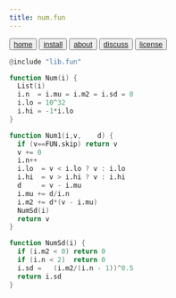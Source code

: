 ```yaml
---
title: num.fun
---
```


<button class="button button1"><a href="/simpleai/index>home">home</a></button>
<button class="button button2"><a href="/simpleai/INSTALL>install">install</a></button>
<button class="button button1"><a href="/simpleai/ABOUT>doc">about</a></button>
<button class="button button2"><a href="http://github.com/timm/simpleai/issues>discuss">discuss</a></button>
<button class="button button1"><a href="/simpleai/LICENSE">license</a></button>

```awk
@include "lib.fun"
```

```awk
function Num(i) {
  List(i)
  i.n  = i.mu = i.m2 = i.sd = 0
  i.lo = 10^32
  i.hi = -1*i.lo
}
```

```awk
function Num1(i,v,    d) {
  if (v==FUN.skip) return v
  v += 0
  i.n++
  i.lo  = v < i.lo ? v : i.lo
  i.hi  = v > i.hi ? v : i.hi
  d     = v - i.mu
  i.mu += d/i.n
  i.m2 += d*(v - i.mu)
  NumSd(i)
  return v
}
```

```awk
function NumSd(i) {
  if (i.m2 < 0) return 0
  if (i.n < 2)  return 0
  i.sd =   (i.m2/(i.n - 1))^0.5
  return i.sd
}
```


